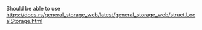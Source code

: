 Should be able to use https://docs.rs/general_storage_web/latest/general_storage_web/struct.LocalStorage.html